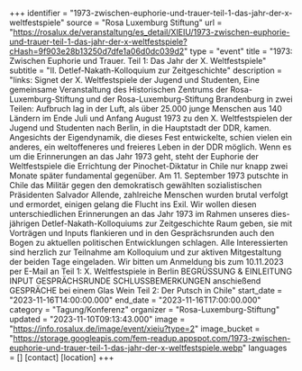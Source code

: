 +++
identifier = "1973-zwischen-euphorie-und-trauer-teil-1-das-jahr-der-x-weltfestspiele"
source = "Rosa Luxemburg Stiftung"
url = "https://rosalux.de/veranstaltung/es_detail/XIEIU/1973-zwischen-euphorie-und-trauer-teil-1-das-jahr-der-x-weltfestspiele?cHash=9f903e28b13250d7dfe1a06d0dc039d2"
type = "event"
title = "1973: Zwischen Euphorie und Trauer. Teil 1: Das Jahr der X. Weltfestspiele"
subtitle = "II. Detlef-Nakath-Kolloquium zur Zeitgeschichte"
description = "links: Signet der X. Weltfestspiele der Jugend und Studenten, 
Eine gemeinsame Veranstaltung des Historischen Zentrums der Rosa-Luxemburg-Stiftung und der Rosa-Luxemburg-Stiftung Brandenburg in zwei Teilen: 
Aufbruch lag in der Luft, als über 25.000 junge Menschen aus 140 Ländern im Ende Juli und Anfang August 1973 zu den X. Weltfestspielen der Jugend und Studenten nach Berlin, in die Hauptstadt der DDR, kamen. Angesichts der Eigendynamik, die dieses Fest entwickelte, schien vielen ein anderes, ein weltoffeneres und freieres Leben in der DDR möglich. 
Wenn es um die Erinnerungen an das Jahr 1973 geht, steht der Euphorie der Weltfestspiele die Errichtung der Pinochet-Diktatur in Chile nur knapp zwei Monate später fundamental gegenüber. Am 11. September 1973 putschte in Chile das Militär gegen den demokratisch gewählten sozialistischen Präsidenten Salvador Allende, zahlreiche Menschen wurden brutal verfolgt und ermordet, einigen gelang die Flucht ins Exil. 
Wir wollen diesen unterschiedlichen Erinnerungen an das Jahr 1973 im Rahmen unseres dies-jährigen Detlef-Nakath-Kolloquiums zur Zeitgeschichte Raum geben, sie mit Vorträgen und Inputs flankieren und in den Gesprächsrunden auch den Bogen zu aktuellen politischen Entwicklungen schlagen. 
Alle Interessierten sind herzlich zur Teilnahme am Kolloquium und zur aktiven Mitgestaltung der beiden Tage eingeladen. 
Wir bitten um Anmeldung bis zum 10.11.2023 per E-Mail an 
Teil 1: X. Weltfestspiele in Berlin 
BEGRÜSSUNG & EINLEITUNG 
INPUT 
GESPRÄCHSRUNDE
SCHLUSSBEMERKUNGEN
anschießend GESPRÄCHE bei einem Glas Wein 
Teil 2: Der Putsch in Chile"
start_date = "2023-11-16T14:00:00.000"
end_date = "2023-11-16T17:00:00.000"
category = "Tagung/Konferenz"
organizer = "Rosa-Luxemburg-Stiftung"
updated = "2023-11-10T09:13:43.000"
image = "https://info.rosalux.de/image/event/xieiu?type=2"
image_bucket = "https://storage.googleapis.com/fem-readup.appspot.com/1973-zwischen-euphorie-und-trauer-teil-1-das-jahr-der-x-weltfestspiele.webp"
languages = []
[contact]
[location]
+++